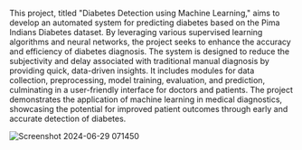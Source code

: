 
This project, titled "Diabetes Detection using Machine Learning," aims to develop an automated system for predicting diabetes based on the Pima Indians Diabetes dataset. By leveraging various supervised learning algorithms and neural networks, the project seeks to enhance the accuracy and efficiency of diabetes diagnosis. The system is designed to reduce the subjectivity and delay associated with traditional manual diagnosis by providing quick, data-driven insights. It includes modules for data collection, preprocessing, model training, evaluation, and prediction, culminating in a user-friendly interface for doctors and patients. The project demonstrates the application of machine learning in medical diagnostics, showcasing the potential for improved patient outcomes through early and accurate detection of diabetes.


![Screenshot 2024-06-29 071450](https://github.com/user-attachments/assets/c57b1fb6-d881-4097-bc55-cf6ac151ef38)
